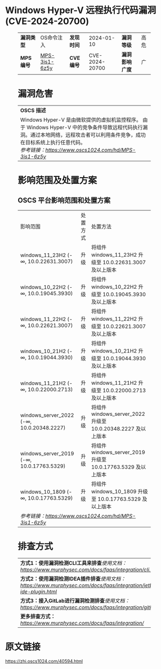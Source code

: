 # Windows Hyper-V 远程执行代码漏洞 (CVE-2024-20700)
<figure class="wp-block-table">
    <table>
        <tbody>
        <tr>
            <td><strong>漏洞类型</strong></td>
            <td>OS命令注入</td>
            <td><strong>发现时间</strong></td>
            <td>2024-01-10</td>
            <td><strong>漏洞等级</strong></td>
            <td>高危</td>
        </tr>
        <tr>
            <td><strong>MPS编号</strong></td>
            <td><a href="https://www.oscs1024.com/hd/MPS-3is1-6z5y">MPS-3is1-6z5y</a></td>
            <td><strong>CVE编号</strong></td>
            <td>CVE-2024-20700</td>
            <td><strong>漏洞影响广度</strong></td>
            <td>广</td>
        </tr>
        </tbody>
    </table>
</figure>


<figure class="wp-block-table">
    <h1 class="wp-block-heading">漏洞危害</h1>
    <table>
        <tbody>
        <tr>
            <td><strong>OSCS 描述</strong></td>
        </tr>
        <tr>
            <td>Windows Hyper-V 是由微软提供的虚拟机监控程序。
由于 Windows Hyper-V 中的竞争条件导致远程代码执行漏洞。通过本地网络，远程攻击者可以利用条件竞争，成功在目标系统上执行任意代码。<br><em>参考链接：<a
                    href="https://www.oscs1024.com/hd/MPS-3is1-6z5y">https://www.oscs1024.com/hd/MPS-3is1-6z5y</a></em>
            </td>
        </tr>
        </tbody>
    </table>
</figure>


<figure class="wp-block-table alignleft">
    <h1 class="wp-block-heading">影响范围及处置方案</h1>
    <h2 class="wp-block-heading"><strong>OSCS</strong> <strong>平台影响范围和处置方案</strong></h2>
    <table>
        <tbody>
        <tr>
            <td>影响范围</td>
            <td>处置方式</td>
            <td>处置方法</td>
        </tr>
        <tr><td rowspan="1">windows_11_23H2 (-∞, 10.0.22631.3007)</td><td>升级</td><td>将组件 windows_11_23H2 升级至 10.0.22631.3007 及以上版本</td></tr><tr><td rowspan="1">windows_10_22H2 (-∞, 10.0.19045.3930)</td><td>升级</td><td>将组件 windows_10_22H2 升级至 10.0.19045.3930 及以上版本</td></tr><tr><td rowspan="1">windows_11_22H2 (-∞, 10.0.22621.3007)</td><td>升级</td><td>将组件 windows_11_22H2 升级至 10.0.22621.3007 及以上版本</td></tr><tr><td rowspan="1">windows_10_21H2 (-∞, 10.0.19044.3930)</td><td>升级</td><td>将组件 windows_10_21H2 升级至 10.0.19044.3930 及以上版本</td></tr><tr><td rowspan="1">windows_11_21H2 (-∞, 10.0.22000.2713)</td><td>升级</td><td>将组件 windows_11_21H2 升级至 10.0.22000.2713 及以上版本</td></tr><tr><td rowspan="1">windows_server_2022 (-∞, 10.0.20348.2227)</td><td>升级</td><td>将组件 windows_server_2022 升级至 10.0.20348.2227 及以上版本</td></tr><tr><td rowspan="1">windows_server_2019 (-∞, 10.0.17763.5329)</td><td>升级</td><td>将组件 windows_server_2019 升级至 10.0.17763.5329 及以上版本</td></tr><tr><td rowspan="1">windows_10_1809 (-∞, 10.0.17763.5329)</td><td>升级</td><td>将组件 windows_10_1809 升级至 10.0.17763.5329 及以上版本</td></tr>
        <tr>
            <td colspan="3"><em>参考链接：</em><em><a
                    href="https://www.oscs1024.com/hd/MPS-3is1-6z5y">https://www.oscs1024.com/hd/MPS-3is1-6z5y</a></em></td>
        </tr>
        </tbody>
    </table>
</figure>


<figure class="wp-block-table">
    <h1 class="wp-block-heading">排查方式</h1>
    <table>
        <tbody>
        <tr>
            <td><strong>方式1：使用漏洞检测CLI工具来排查</strong><em>使用文档：<a
                    href="https://www.murphysec.com/docs/faqs/integration/cli.html">https://www.murphysec.com/docs/faqs/integration/cli.html</a></em>
            </td>
        </tr>
        <tr>
            <td><strong>方式2：使用漏洞检测IDEA插件排查</strong><em>使用文档：<a
                    href="https://www.murphysec.com/docs/faqs/integration/jetbrains-ide-plugin.html">https://www.murphysec.com/docs/faqs/integration/jetbrains-ide-plugin.html</a></em>
            </td>
        </tr>
        <tr>
            <td><strong>方式3：接入GitLab进行漏洞检测排查</strong><em>使用文档：<a
                    href="https://www.murphysec.com/docs/faqs/integration/gitlab.html">https://www.murphysec.com/docs/faqs/integration/gitlab.html</a></em>
            </td>
        </tr>
        <tr>
            <td><strong>更多排查方式：</strong><em><a
                    href="https://www.murphysec.com/docs/faqs/integration/">https://www.murphysec.com/docs/faqs/integration/</a></em>
            </td>
        </tr>
        </tbody>
    </table>
</figure>
<h1>原文链接</h1>
<p><a href="https://zhi.oscs1024.com/40594.html">https://zhi.oscs1024.com/40594.html</a></p>
